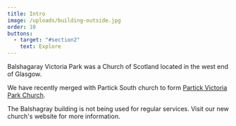 ```yaml
---
title: Intro
image: /uploads/building-outside.jpg
order: 10
buttons:
  - target: "#section2"
    text: Explore
---
```

Balshagaray Victoria Park was a Church of Scotland located in the west end of Glasgow.

We have recently merged with Partick South church to form [Partick Victoria Park Church](https://partickvictoriaparkchurch.org.uk/).

The Balshagray building is not being used for regular services. Visit our new church's website for more information.
